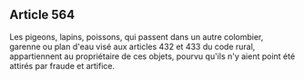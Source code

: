 Article 564
----
Les pigeons, lapins, poissons, qui passent dans un autre colombier, garenne ou
plan d'eau visé aux articles 432 et 433 du code rural, appartiennent au
propriétaire de ces objets, pourvu qu'ils n'y aient point été attirés par fraude
et artifice.
